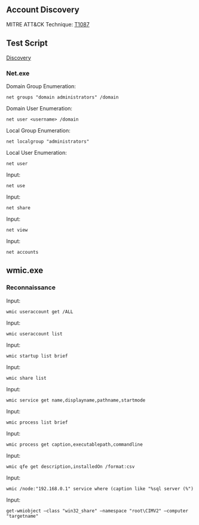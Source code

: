 ﻿## Account Discovery

MITRE ATT&CK Technique: [T1087](https://attack.mitre.org/wiki/Technique/T1087)

## Test Script

[Discovery](https://github.com/redcanaryco/atomic-red-team/tree/master/Windows/Payloads/Discovery.bat)

### Net.exe

Domain Group Enumeration:

    net groups "domain administrators" /domain

Domain User Enumeration:

    net user <username> /domain

Local Group Enumeration:

    net localgroup "administrators"

Local User Enumeration:

    net user

Input:

    net use

Input:

    net share

Input:

    net view

Input:

    net accounts

## wmic.exe

### Reconnaissance

Input:

    wmic useraccount get /ALL

Input:

    wmic useraccount list

Input:

    wmic startup list brief

Input:

    wmic share list

Input:

    wmic service get name,displayname,pathname,startmode

Input:

    wmic process list brief

Input:

    wmic process get caption,executablepath,commandline

Input:

    wmic qfe get description,installedOn /format:csv

Input:

    wmic /node:"192.168.0.1" service where (caption like "%sql server (%")

Input:

    get-wmiobject –class "win32_share" –namespace "root\CIMV2" –computer "targetname"
